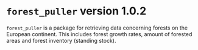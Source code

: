 # `forest_puller` version 1.0.2

`forest_puller` is a package for retrieving data concerning forests on the European continent. This includes forest growth rates, amount of forested areas and forest inventory (standing stock).